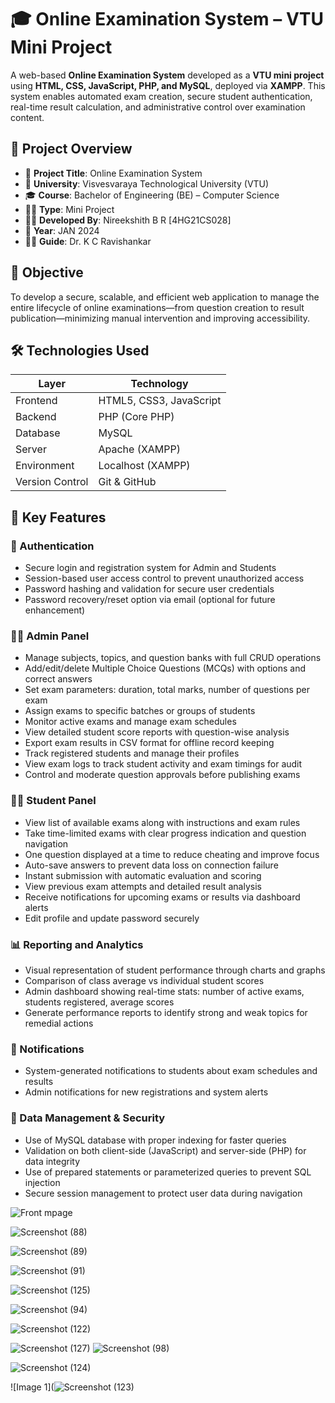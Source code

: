 # 🎓 Online Examination System – VTU Mini Project

A web-based **Online Examination System** developed as a **VTU mini project** using **HTML, CSS, JavaScript, PHP, and MySQL**, deployed via **XAMPP**. This system enables automated exam creation, secure student authentication, real-time result calculation, and administrative control over examination content.

## 📌 Project Overview

- 📁 **Project Title**: Online Examination System  
- 🏫 **University**: Visvesvaraya Technological University (VTU)  
- 🎓 **Course**: Bachelor of Engineering (BE) – Computer Science  
- 🧑‍💻 **Type**: Mini Project  
- 👨‍🎓 **Developed By**: Nireekshith B R [4HG21CS028]  
- 📅 **Year**: JAN 2024  
- 🧑‍🏫 **Guide**: Dr. K C Ravishankar  

## 🚀 Objective

To develop a secure, scalable, and efficient web application to manage the entire lifecycle of online examinations—from question creation to result publication—minimizing manual intervention and improving accessibility.

## 🛠️ Technologies Used

| Layer          | Technology           |
|----------------|----------------------|
| Frontend       | HTML5, CSS3, JavaScript |
| Backend        | PHP (Core PHP)       |
| Database       | MySQL                |
| Server         | Apache (XAMPP)       |
| Environment    | Localhost (XAMPP)    |
| Version Control| Git & GitHub         |

## 🎯 Key Features

### 🔐 Authentication
- Secure login and registration system for Admin and Students  
- Session-based user access control to prevent unauthorized access  
- Password hashing and validation for secure user credentials  
- Password recovery/reset option via email (optional for future enhancement)  

### 🧑‍💼 Admin Panel
- Manage subjects, topics, and question banks with full CRUD operations  
- Add/edit/delete Multiple Choice Questions (MCQs) with options and correct answers  
- Set exam parameters: duration, total marks, number of questions per exam  
- Assign exams to specific batches or groups of students  
- Monitor active exams and manage exam schedules  
- View detailed student score reports with question-wise analysis  
- Export exam results in CSV format for offline record keeping  
- Track registered students and manage their profiles  
- View exam logs to track student activity and exam timings for audit  
- Control and moderate question approvals before publishing exams  

### 👨‍🎓 Student Panel
- View list of available exams along with instructions and exam rules  
- Take time-limited exams with clear progress indication and question navigation  
- One question displayed at a time to reduce cheating and improve focus  
- Auto-save answers to prevent data loss on connection failure  
- Instant submission with automatic evaluation and scoring  
- View previous exam attempts and detailed result analysis  
- Receive notifications for upcoming exams or results via dashboard alerts  
- Edit profile and update password securely  

### 📊 Reporting and Analytics
- Visual representation of student performance through charts and graphs  
- Comparison of class average vs individual student scores  
- Admin dashboard showing real-time stats: number of active exams, students registered, average scores  
- Generate performance reports to identify strong and weak topics for remedial actions  

### 🔔 Notifications
- System-generated notifications to students about exam schedules and results  
- Admin notifications for new registrations and system alerts  

### 💾 Data Management & Security
- Use of MySQL database with proper indexing for faster queries  
- Validation on both client-side (JavaScript) and server-side (PHP) for data integrity  
- Use of prepared statements or parameterized queries to prevent SQL injection  
- Secure session management to protect user data during navigation  

![Front mpage](https://github.com/user-attachments/assets/b781d2eb-ccfa-4e68-98d2-af45219403c2)

![Screenshot (88)](https://github.com/user-attachments/assets/be65e66d-6071-4085-a8df-c865528dceca)

![Screenshot (89)](https://github.com/user-attachments/assets/7a529208-0fb5-414f-b2f8-671e5d794388)

![Screenshot (91)](https://github.com/user-attachments/assets/b485dee6-8300-41b8-8587-4ad4b6866e36)

![Screenshot (125)](https://github.com/user-attachments/assets/54304727-d881-46b4-a3af-a13e91ce38a3)

![Screenshot (94)](https://github.com/user-attachments/assets/9580df1b-9a84-4c82-bb3a-378f69ab28f6)



![Screenshot (122)](https://github.com/user-attachments/assets/fd0b5cea-87d4-484c-a5a9-eea03c089e70)

![Screenshot (127)](https://github.com/user-attachments/assets/560e90a1-68ea-4214-a132-a7e91a769d97)
![Screenshot (98)](https://github.com/user-attachments/assets/b085ae1d-cc27-484c-9363-99126b64aaa7)

![Screenshot (124)](https://github.com/user-attachments/assets/35a82b09-5992-4ab3-babf-36246e89d0e3)

![Image 1](![Screenshot (123)](https://github.com/user-attachments/assets/2217126c-458b-4e96-b9e5-d2d7c354e22f)

